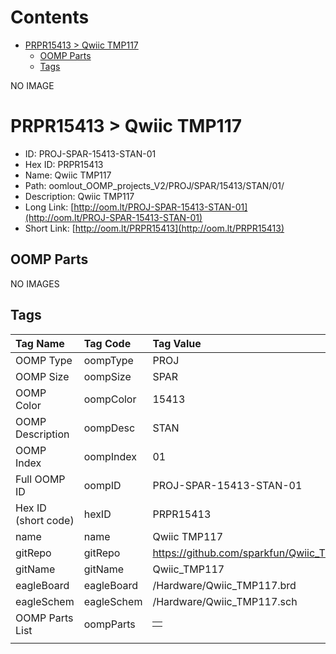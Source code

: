 



Contents
========

* [PRPR15413 > Qwiic TMP117](#prpr15413--qwiic-tmp117)
	* [OOMP Parts](#oomp-parts)
	* [Tags](#tags)
  
NO IMAGE  
# PRPR15413 > Qwiic TMP117

- ID: PROJ-SPAR-15413-STAN-01
- Hex ID: PRPR15413
- Name: Qwiic TMP117
- Path: oomlout_OOMP_projects_V2/PROJ/SPAR/15413/STAN/01/
- Description: Qwiic TMP117
- Long Link: [http://oom.lt/PROJ-SPAR-15413-STAN-01](http://oom.lt/PROJ-SPAR-15413-STAN-01)
- Short Link: [http://oom.lt/PRPR15413](http://oom.lt/PRPR15413)

## OOMP Parts
  
NO IMAGES  
## Tags
  

|Tag Name|Tag Code|Tag Value|
| :--- | :--- | :--- |
|OOMP Type|oompType|PROJ|
|OOMP Size|oompSize|SPAR|
|OOMP Color|oompColor|15413|
|OOMP Description|oompDesc|STAN|
|OOMP Index|oompIndex|01|
|Full OOMP ID|oompID|PROJ-SPAR-15413-STAN-01|
|Hex ID (short code)|hexID|PRPR15413|
|name|name|Qwiic TMP117|
|gitRepo|gitRepo|https://github.com/sparkfun/Qwiic_TMP117|
|gitName|gitName|Qwiic_TMP117|
|eagleBoard|eagleBoard|/Hardware/Qwiic_TMP117.brd|
|eagleSchem|eagleSchem|/Hardware/Qwiic_TMP117.sch|
|OOMP Parts List|oompParts|<table><tr><td></td></tr></table>|
||||
